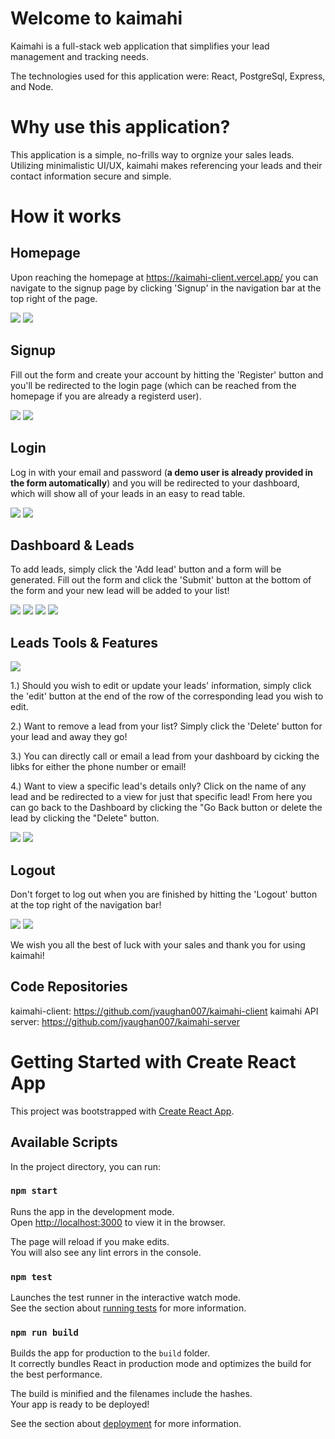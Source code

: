 # Welcome to kaimahi

Kaimahi is a full-stack web application that simplifies your lead management and tracking needs. 

The technologies used for this application were: React, PostgreSql, Express, and Node.

# Why use this application?

This application is a simple, no-frills way to orgnize your sales leads. Utilizing minimalistic UI/UX, kaimahi makes referencing your leads and their contact information secure and simple.

# How it works

## Homepage
Upon reaching the homepage at https://kaimahi-client.vercel.app/ you can navigate to the signup page by clicking 'Signup' in the navigation bar at the top right of the page.

<img src='screenshots\homepage_desktop.png'/>

<img src='screenshots\homepage_mobile.png'/>

## Signup
Fill out the form and create your account by hitting the 'Register' button and you'll be redirected to the login page (which can be reached from the homepage if you are already a registerd user). 
 
<img src='screenshots\signup_desktop.png'/>

<img src='screenshots\signup_mobile.png'/>
 
## Login
Log in with your email and password (**a demo user is already provided in the form automatically**) and you will be redirected to your dashboard, which will show all of your leads in an easy to read table. 

<img src='screenshots\login_desktop.png'/>

<img src='screenshots\login_mobile.png'/>

## Dashboard & Leads
To add leads, simply click the 'Add lead' button and a form will be generated. Fill out the form and click the 'Submit' button at the bottom of the form and your new lead will be added to your list!

<img src='screenshots\dashboard_desktop.png'/>
<img src='screenshots\addLeadForm_desktop.png'/>

<img src='screenshots\dashboard_mobile.png'/>
<img src='screenshots\addLeadForm_mobile.png'/>

## Leads Tools & Features

<img src='screenshots\leadstools.png'/>

1.) Should you wish to edit or update your leads' information, simply click the 'edit' button at the end of the row of the corresponding lead you wish to edit.

2.) Want to remove a lead from your list? Simply click the 'Delete' button for your lead and away they go!

3.) You can directly call or email a lead from your dashboard by cicking the libks for either the phone number or email!

4.) Want to view a specific lead's details only? Click on the name of any lead and be redirected to a view for just that specific lead! From here you can go back to the Dashboard by clicking the "Go Back button or delete the lead by clicking the "Delete" button.

<img src='screenshots\viewLead_desktop.png'/>

<img src='screenshots\viewLead_mobile.png'/>


## Logout

Don't forget to log out when you are finished by hitting the 'Logout' button at the top right of the navigation bar!

<img src='screenshots\logout_desktop.png'/>

<img src='screenshots\logout_mobile.png'/>

We wish you all the best of luck with your sales and thank you for using kaimahi!

## Code Repositories

kaimahi-client: https://github.com/jvaughan007/kaimahi-client
kaimahi API server: https://github.com/jvaughan007/kaimahi-server





# Getting Started with Create React App

This project was bootstrapped with [Create React App](https://github.com/facebook/create-react-app).

## Available Scripts

In the project directory, you can run:

### `npm start`

Runs the app in the development mode.\
Open [http://localhost:3000](http://localhost:3000) to view it in the browser.

The page will reload if you make edits.\
You will also see any lint errors in the console.

### `npm test`

Launches the test runner in the interactive watch mode.\
See the section about [running tests](https://facebook.github.io/create-react-app/docs/running-tests) for more information.

### `npm run build`

Builds the app for production to the `build` folder.\
It correctly bundles React in production mode and optimizes the build for the best performance.

The build is minified and the filenames include the hashes.\
Your app is ready to be deployed!

See the section about [deployment](https://facebook.github.io/create-react-app/docs/deployment) for more information.



